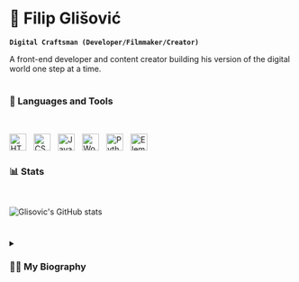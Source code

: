 # 🥷 Filip Glišović

**`Digital Craftsman (Developer/Filmmaker/Creator)`**

A front-end developer and content creator building his version of the digital world one step at a time.
#

### 🧰 Languages and Tools
<br />


<img align="left" alt="HTML" width="30px" style="padding-right:10px;"
     src="https://cdn.worldvectorlogo.com/logos/html-1.svg" />
<img align="left" alt="CSS" width="30px" style="padding-right:10px;"
     src="https://cdn.worldvectorlogo.com/logos/css-3.svg" />
<img align="left" alt="JavaScript" width="30px" style="padding-right:10px;"
     src="https://cdn.worldvectorlogo.com/logos/javascript-1.svg" />
<img align="left" alt="Wordpress" width="30px" style="padding-right:10px;"
     src="https://cdn.jsdelivr.net/gh/devicons/devicon/icons/wordpress/wordpress-plain.svg" />
<img align="left" alt="Python" width="30px" style="padding-right:10px;"
     src="https://s3.dualstack.us-east-2.amazonaws.com/pythondotorg-assets/media/files/python-logo-only.svg" />
<img align="left" alt="Elementor" width="30px" style="padding-right:10px;"
     src="https://img.uxwing.com/wp-content/themes/uxwing/download/brands-social-media/elementor-icon.svg" />
<br />

#

### 📊 Stats
<br />

![Glisovic's GitHub stats](https://github-readme-stats.vercel.app/api?username=glisovic01&show_icons=true&title_color=2aa889&icon_color=599cab&text_color=b3b3b3&bg_color=00000000&border_color=b2b2b2)
<br />

#

<details>
 <summary><h3>👨‍💻 My Biography</h3></summary>
 </br>
     I'm a student at Belgrade University, Faculty of Mechanical Engineering, and from an early age, I've been interested in programming and working in the technology field. I enjoy learning new things and giving my best in every endeavor. I have experience in web development and video editing for various clients on YouTube. Teamwork is essential to me, and clear communication is the key to achieving strong business cooperation. Organization and systematicity are two qualities I value most in myself and my colleagues
